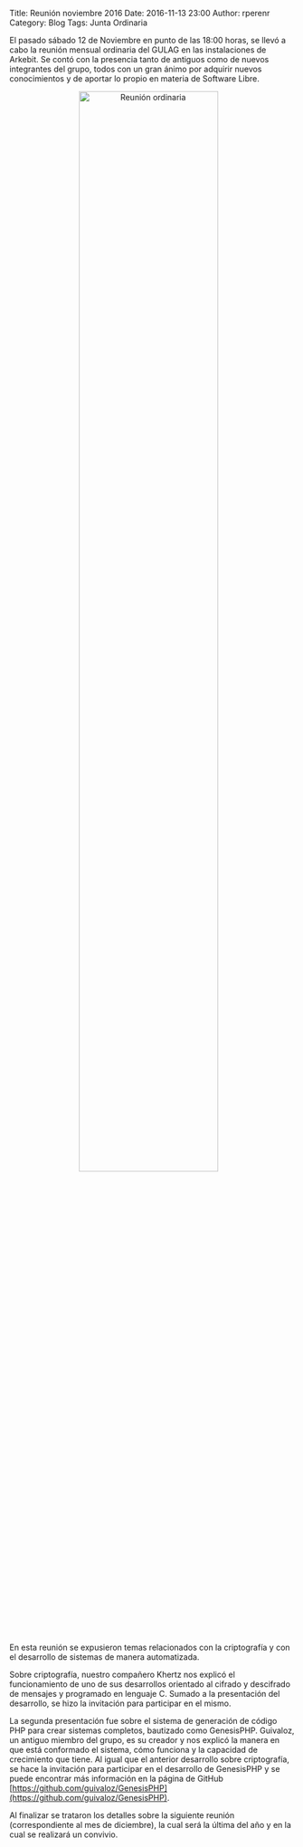Title: Reunión noviembre 2016
Date: 2016-11-13 23:00
Author: rperenr
Category: Blog
Tags: Junta Ordinaria

El pasado sábado 12 de Noviembre en punto de las 18:00 horas, se llevó a cabo la reunión mensual ordinaria del GULAG en las instalaciones de Arkebit. Se contó con la presencia tanto de antiguos como de nuevos integrantes del grupo, todos con un gran ánimo por adquirir nuevos conocimientos y de aportar lo propio en materia de Software Libre.

<center>
<a class="img-responsive" href="{attach}2016-10-16-invitacion-reunion-noviembre/LinuxParty.png"><img class="img-responsive" style="width:70%;height:auto;margin-right:12px;" src="{attach}2016-10-16-invitacion-reunion-noviembre/LinuxParty.png" alt="Reunión ordinaria" width="325" height="250"></a>
</center>

En esta reunión se expusieron temas relacionados con la criptografía y con el desarrollo de sistemas de manera automatizada.

Sobre criptografía, nuestro compañero Khertz nos explicó el funcionamiento de uno de sus desarrollos orientado al cifrado y descifrado de mensajes y programado en lenguaje C. Sumado a la presentación del desarrollo, se hizo la invitación para participar en el mismo.

La segunda presentación fue sobre el sistema de generación de código PHP para crear sistemas completos, bautizado como GenesisPHP. Guivaloz, un antiguo miembro del grupo, es su creador y nos explicó la manera en que está conformado el sistema, cómo funciona y la capacidad de crecimiento que tiene. Al igual que el anterior desarrollo sobre criptografía, se hace la invitación para participar en el desarrollo de GenesisPHP y se puede encontrar más información en la página de GitHub [https://github.com/guivaloz/GenesisPHP](https://github.com/guivaloz/GenesisPHP).

Al finalizar se trataron los detalles sobre la siguiente reunión (correspondiente al mes de diciembre), la cual será la última del año y en la cual se realizará un convivio.

